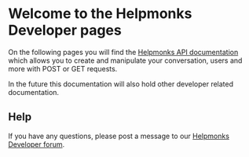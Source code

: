 # Welcome to the Helpmonks Developer pages

On the following pages you will find the [Helpmonks API documentation](/api/overview/) which allows you to create and manipulate your conversation, users and more with POST or GET requests.

In the future this documentation will also hold other developer related documentation.

## Help

If you have any questions, please post a message to our [Helpmonks Developer forum](https://help.helpmonks.com). 
